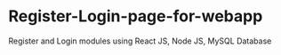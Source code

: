 # Register-Login-page-for-webapp
Register and Login modules using React JS, Node JS, MySQL Database
